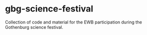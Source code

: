 # gbg-science-festival
Collection of code and material for the EWB participation during the Gothenburg science festival.
